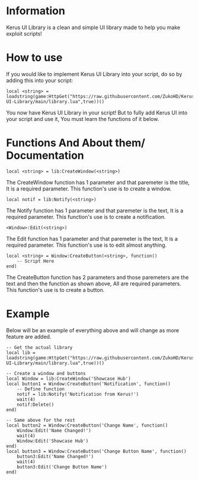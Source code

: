 # Information
Kerus UI Library is a clean and simple UI library made to help you make exploit scripts!
# How to use
If you would like to implement Kerus UI Library into your script, do so by adding this into your script:
```
local <string> = loadstring(game:HttpGet("https://raw.githubusercontent.com/ZukoHD/Kerus-UI-Library/main/library.lua",true))()
```
You now have Kerus UI Library in your script! But to fully add Kerus UI into your script and use it, You must learn the functions of it below.
# Functions And About them/ Documentation
```
local <string> = lib:CreateWindow(<string>)
```
The CreateWindow function has 1 parameter and that paremeter is the title, It is a required parameter. This function's use is to create a window.
```
local notif = lib:Notify(<string>)
```
The Notify function has 1 parameter and that paremeter is the text, It is a required parameter. This function's use is to create a notification.
```
<Window>:Edit(<string>)
```
The Edit function has 1 parameter and that paremeter is the text, It is a required parameter. This function's use is to edit almost anything.
```
local <string> = Window:CreateButton(<string>, function()
    -- Script Here
end)
```
The CreateButton function has 2 parameters and those paremeters are the text and then the function as shown above, All are required parameters. This function's use is to create a button.
# Example
Below will be an example of everything above and will change as more feature are added.
```
-- Get the actual library
local lib = loadstring(game:HttpGet("https://raw.githubusercontent.com/ZukoHD/Kerus-UI-Library/main/library.lua",true))()

-- Create a window and buttons
local Window = lib:CreateWindow('Showcase Hub')
local button1 = Window:CreateButton('Notification', function()
    -- Define function
	notif = lib:Notify('Notification from Kerus!')
    wait(4)
    notif:Delete()
end)

-- Same above for the rest
local button2 = Window:CreateButton('Change Name', function()
	Window:Edit('Name Changed!')
    wait(4)
    Window:Edit('Showcase Hub')
end)
local button3 = Window:CreateButton('Change Button Name', function()
	button3:Edit('Name Changed!')
    wait(4)
    button3:Edit('Change Button Name')
end)


```
